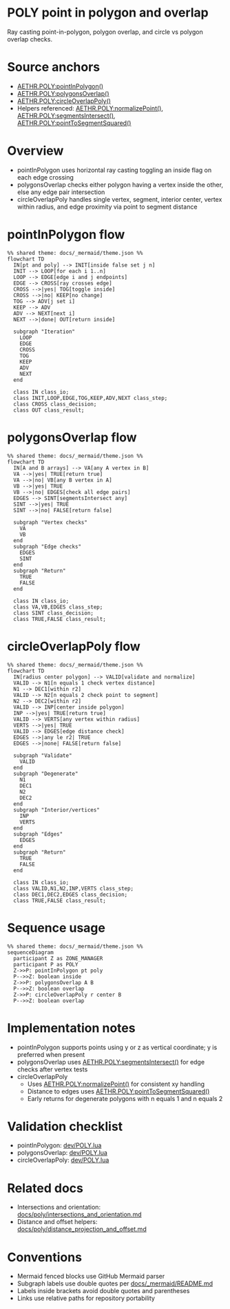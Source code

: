 # POLY point in polygon and overlap

Ray casting point-in-polygon, polygon overlap, and circle vs polygon overlap checks.

# Source anchors
- [AETHR.POLY:pointInPolygon()](../../dev/POLY.lua:66)
- [AETHR.POLY:polygonsOverlap()](../../dev/POLY.lua:92)
- [AETHR.POLY:circleOverlapPoly()](../../dev/POLY.lua:120)
- Helpers referenced: [AETHR.POLY:normalizePoint()](../../dev/POLY.lua:236), [AETHR.POLY:segmentsIntersect()](../../dev/POLY.lua:44), [AETHR.POLY:pointToSegmentSquared()](../../dev/POLY.lua:1148)

# Overview
- pointInPolygon uses horizontal ray casting toggling an inside flag on each edge crossing
- polygonsOverlap checks either polygon having a vertex inside the other, else any edge pair intersection
- circleOverlapPoly handles single vertex, segment, interior center, vertex within radius, and edge proximity via point to segment distance

# pointInPolygon flow

```mermaid
%% shared theme: docs/_mermaid/theme.json %%
flowchart TD
  IN[pt and poly] --> INIT[inside false set j n]
  INIT --> LOOP[for each i 1..n]
  LOOP --> EDGE[edge i and j endpoints]
  EDGE --> CROSS[ray crosses edge]
  CROSS -->|yes| TOG[toggle inside]
  CROSS -->|no| KEEP[no change]
  TOG --> ADV[j set i]
  KEEP --> ADV
  ADV --> NEXT[next i]
  NEXT -->|done| OUT[return inside]

  subgraph "Iteration"
    LOOP
    EDGE
    CROSS
    TOG
    KEEP
    ADV
    NEXT
  end

  class IN class_io;
  class INIT,LOOP,EDGE,TOG,KEEP,ADV,NEXT class_step;
  class CROSS class_decision;
  class OUT class_result;
```

# polygonsOverlap flow

```mermaid
%% shared theme: docs/_mermaid/theme.json %%
flowchart TD
  IN[A and B arrays] --> VA[any A vertex in B]
  VA -->|yes| TRUE[return true]
  VA -->|no| VB[any B vertex in A]
  VB -->|yes| TRUE
  VB -->|no| EDGES[check all edge pairs]
  EDGES --> SINT[segmentsIntersect any]
  SINT -->|yes| TRUE
  SINT -->|no| FALSE[return false]

  subgraph "Vertex checks"
    VA
    VB
  end
  subgraph "Edge checks"
    EDGES
    SINT
  end
  subgraph "Return"
    TRUE
    FALSE
  end

  class IN class_io;
  class VA,VB,EDGES class_step;
  class SINT class_decision;
  class TRUE,FALSE class_result;
```

# circleOverlapPoly flow

```mermaid
%% shared theme: docs/_mermaid/theme.json %%
flowchart TD
  IN[radius center polygon] --> VALID[validate and normalize]
  VALID --> N1[n equals 1 check vertex distance]
  N1 --> DEC1[within r2]
  VALID --> N2[n equals 2 check point to segment]
  N2 --> DEC2[within r2]
  VALID --> INP[center inside polygon]
  INP -->|yes| TRUE[return true]
  VALID --> VERTS[any vertex within radius]
  VERTS -->|yes| TRUE
  VALID --> EDGES[edge distance check]
  EDGES -->|any le r2| TRUE
  EDGES -->|none| FALSE[return false]

  subgraph "Validate"
    VALID
  end
  subgraph "Degenerate"
    N1
    DEC1
    N2
    DEC2
  end
  subgraph "Interior/vertices"
    INP
    VERTS
  end
  subgraph "Edges"
    EDGES
  end
  subgraph "Return"
    TRUE
    FALSE
  end

  class IN class_io;
  class VALID,N1,N2,INP,VERTS class_step;
  class DEC1,DEC2,EDGES class_decision;
  class TRUE,FALSE class_result;
```

# Sequence usage

```mermaid
%% shared theme: docs/_mermaid/theme.json %%
sequenceDiagram
  participant Z as ZONE_MANAGER
  participant P as POLY
  Z->>P: pointInPolygon pt poly
  P-->>Z: boolean inside
  Z->>P: polygonsOverlap A B
  P-->>Z: boolean overlap
  Z->>P: circleOverlapPoly r center B
  P-->>Z: boolean overlap
```

# Implementation notes
- pointInPolygon supports points using y or z as vertical coordinate; y is preferred when present
- polygonsOverlap uses [AETHR.POLY:segmentsIntersect()](../../dev/POLY.lua:44) for edge checks after vertex tests
- circleOverlapPoly
  - Uses [AETHR.POLY:normalizePoint()](../../dev/POLY.lua:236) for consistent xy handling
  - Distance to edges uses [AETHR.POLY:pointToSegmentSquared()](../../dev/POLY.lua:1148)
  - Early returns for degenerate polygons with n equals 1 and n equals 2

# Validation checklist
- pointInPolygon: [dev/POLY.lua](../../dev/POLY.lua:66)
- polygonsOverlap: [dev/POLY.lua](../../dev/POLY.lua:92)
- circleOverlapPoly: [dev/POLY.lua](../../dev/POLY.lua:120)

# Related docs
- Intersections and orientation: [docs/poly/intersections_and_orientation.md](./intersections_and_orientation.md)
- Distance and offset helpers: [docs/poly/distance_projection_and_offset.md](./distance_projection_and_offset.md)

# Conventions
- Mermaid fenced blocks use GitHub Mermaid parser
- Subgraph labels use double quotes per [docs/_mermaid/README.md](../_mermaid/README.md)
- Labels inside brackets avoid double quotes and parentheses
- Links use relative paths for repository portability